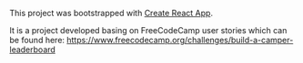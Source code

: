 This project was bootstrapped with [Create React App](https://github.com/facebookincubator/create-react-app).

It is a project developed basing on FreeCodeCamp user stories which can be found here: https://www.freecodecamp.org/challenges/build-a-camper-leaderboard